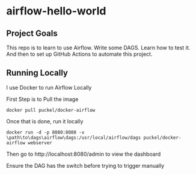 # airflow-hello-world

## Project Goals

This repo is to learn to use Airflow. Write some DAGS. Learn how to test it. And then to set up GitHub Actions to automate this project.

## Running Locally

I use Docker to run Airflow Locally

First Step is to Pull the image

`docker pull puckel/docker-airflow`

Once that is done, run it locally

```
docker run -d -p 8080:8080 -v \path\to\dags\airflow\dags:/usr/local/airflow/dags puckel/docker-airflow webserver
```

Then go to http://localhost:8080/admin to view the dashboard

Ensure the DAG has the switch before trying to trigger manually
